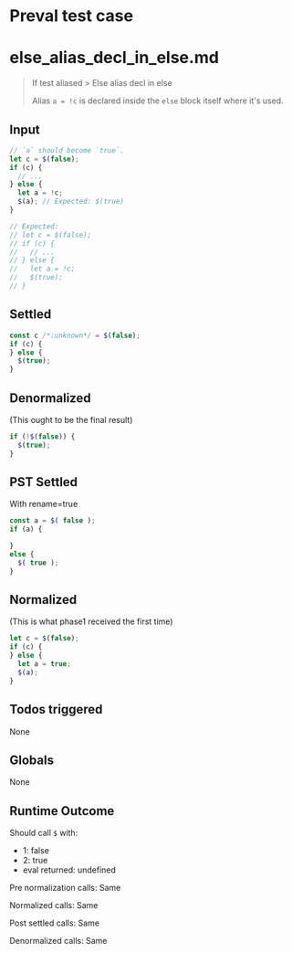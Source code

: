 # Preval test case

# else_alias_decl_in_else.md

> If test aliased > Else alias decl in else
>
> Alias `a = !c` is declared inside the `else` block itself where it's used.

## Input

`````js filename=intro
// `a` should become `true`.
let c = $(false);
if (c) {
  // ...
} else {
  let a = !c;
  $(a); // Expected: $(true)
}

// Expected:
// let c = $(false);
// if (c) {
//   // ...
// } else {
//   let a = !c;
//   $(true);
// }
`````


## Settled


`````js filename=intro
const c /*:unknown*/ = $(false);
if (c) {
} else {
  $(true);
}
`````


## Denormalized
(This ought to be the final result)

`````js filename=intro
if (!$(false)) {
  $(true);
}
`````


## PST Settled
With rename=true

`````js filename=intro
const a = $( false );
if (a) {

}
else {
  $( true );
}
`````


## Normalized
(This is what phase1 received the first time)

`````js filename=intro
let c = $(false);
if (c) {
} else {
  let a = true;
  $(a);
}
`````


## Todos triggered


None


## Globals


None


## Runtime Outcome


Should call `$` with:
 - 1: false
 - 2: true
 - eval returned: undefined

Pre normalization calls: Same

Normalized calls: Same

Post settled calls: Same

Denormalized calls: Same
